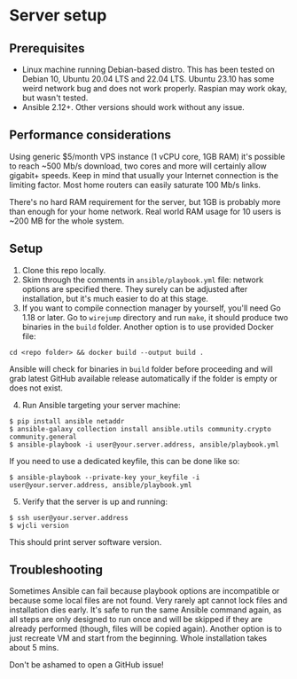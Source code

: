 # Server setup

## Prerequisites

- Linux machine running Debian-based distro. This has been tested on Debian 10, Ubuntu 20.04 LTS and 22.04 LTS. Ubuntu 23.10 has some weird network bug and does not work properly. Raspian may work okay, but wasn't tested.
- Ansible 2.12+. Other versions should work without any issue.

## Performance considerations

Using generic $5/month VPS instance (1 vCPU core, 1GB RAM) it's possible to reach ~500 Mb/s download, two cores and more will certainly allow gigabit+ speeds. Keep in mind that usually your Internet connection is the limiting factor. Most home routers can easily saturate 100 Mb/s links. 

There's no hard RAM requirement for the server, but 1GB is probably more than enough for your home network. Real world RAM usage for 10 users is ~200 MB for the whole system. 

## Setup

1. Clone this repo locally.
2. Skim through the comments in `ansible/playbook.yml` file: network options are specified there. They surely can be adjusted after installation, but it's much easier to do at this stage.
3. If you want to compile connection manager by yourself, you'll need Go 1.18 or later. Go to `wirejump` directory and run `make`, it should produce two binaries in the `build` folder. Another option is to use provided Docker file:
```
cd <repo folder> && docker build --output build .
```

Ansible will check for binaries in `build` folder before proceeding and will grab latest GitHub available release automatically if the folder is empty or does not exist.

4. Run Ansible targeting your server machine:

```
$ pip install ansible netaddr
$ ansible-galaxy collection install ansible.utils community.crypto community.general
$ ansible-playbook -i user@your.server.address, ansible/playbook.yml
```

If you need to use a dedicated keyfile, this can be done like so:
```
$ ansible-playbook --private-key your_keyfile -i user@your.server.address, ansible/playbook.yml 
```

5. Verify that the server is up and running:
```
$ ssh user@your.server.address
$ wjcli version
```

This should print server software version.

## Troubleshooting

Sometimes Ansible can fail because playbook options are incompatible or because some local files are not found. Very rarely apt cannot lock files and installation dies early. It's safe to run the same Ansible command again, as all steps are only designed to run once and will be skipped if they are already performed (though, files will be copied again). Another option is to just recreate VM and start from the beginning. Whole installation takes about 5 mins.

Don't be ashamed to open a GitHub issue!

